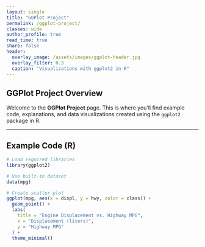```yaml
---
layout: single
title: "GGPlot Project"
permalink: /ggplot-project/
classes: wide
author_profile: true
read_time: true
share: false
header:
  overlay_image: /assets/images/ggplot-header.jpg
  overlay_filter: 0.3
  caption: "Visualizations with ggplot2 in R"
---
```


## GGPlot Project Overview

Welcome to the **GGPlot Project** page. This is where you’ll find example code, explanations, and data visualizations created using the `ggplot2` package in R.

---

## Example Code (R)

```r
# Load required libraries
library(ggplot2)

# Use built-in dataset
data(mpg)

# Create scatter plot
ggplot(mpg, aes(x = displ, y = hwy, color = class)) +
  geom_point() +
  labs(
    title = "Engine Displacement vs. Highway MPG",
    x = "Displacement (liters)",
    y = "Highway MPG"
  ) +
  theme_minimal()


